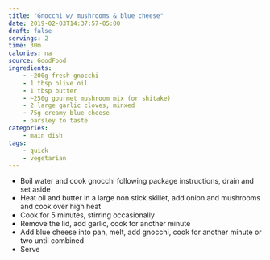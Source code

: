 ```yaml
---
title: "Gnocchi w/ mushrooms & blue cheese"
date: 2019-02-03T14:37:57-05:00
draft: false
servings: 2
time: 30m
calories: na
source: GoodFood
ingredients:
    - ~200g fresh gnocchi
    - 1 tbsp olive oil
    - 1 tbsp butter
    - ~250g gourmet mushroom mix (or shitake)
    - 2 large garlic cloves, minxed
    - 75g creamy blue cheese
    - parsley to taste
categories:
    - main dish
tags:
    - quick
    - vegetarian
---
```


* Boil water and cook gnocchi following package instructions, drain and set aside
* Heat oil and butter in a large non stick skillet, add onion and mushrooms and cook over high heat
* Cook for 5 minutes, stirring occasionally
* Remove the lid, add garlic, cook for another minute
* Add blue cheese into pan, melt, add gnocchi, cook for another minute or two until combined
* Serve
